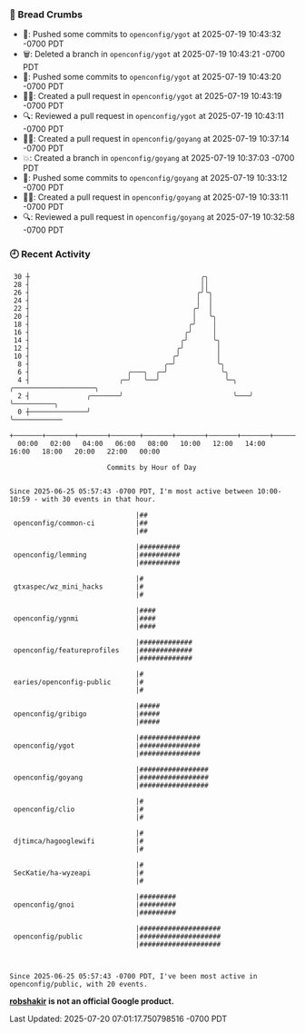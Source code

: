 ### 🍞 Bread Crumbs

 * 🚢: Pushed some commits to `openconfig/ygot` at 2025-07-19 10:43:32 -0700 PDT
 * 🗑: Deleted a branch in `openconfig/ygot` at 2025-07-19 10:43:21 -0700 PDT
 * 🚢: Pushed some commits to `openconfig/ygot` at 2025-07-19 10:43:20 -0700 PDT
 * ✍🏼: Created a pull request in `openconfig/ygot` at 2025-07-19 10:43:19 -0700 PDT
 * 🔍: Reviewed a pull request in  `openconfig/ygot` at 2025-07-19 10:43:11 -0700 PDT
 * ✍🏼: Created a pull request in `openconfig/goyang` at 2025-07-19 10:37:14 -0700 PDT
 * 💥: Created a branch in `openconfig/goyang` at 2025-07-19 10:37:03 -0700 PDT
 * 🚢: Pushed some commits to `openconfig/goyang` at 2025-07-19 10:33:12 -0700 PDT
 * ✍🏼: Created a pull request in `openconfig/goyang` at 2025-07-19 10:33:11 -0700 PDT
 * 🔍: Reviewed a pull request in  `openconfig/goyang` at 2025-07-19 10:32:58 -0700 PDT

### 🕘 Recent Activity
```
 30 ┼                                          ╭╮
 28 ┤                                          ││
 26 ┤                                         ╭╯╰╮
 24 ┤                                         │  │
 22 ┤                                        ╭╯  │
 20 ┤                                        │   ╰╮
 18 ┤                                       ╭╯    │
 16 ┤                                      ╭╯     │
 14 ┤                                     ╭╯      ╰╮
 12 ┤                                    ╭╯        │
 10 ┤                                   ╭╯         │
  8 ┤                                 ╭─╯          ╰╮
  6 ┤                        ╭───╮  ╭─╯             ╰╮
  4 ┤                      ╭─╯   ╰──╯                ╰─╮   ╭────────────────────╮
  2 ┤              ╭───────╯                           ╰───╯                    ╰──────────╮
  0 ┼──────────────╯                                                                       ╰────────────
    +───────+───────+───────+───────+───────+───────+───────+───────+───────+───────+───────+───────+────
  00:00   02:00   04:00   06:00   08:00   10:00   12:00   14:00   16:00   18:00   20:00   22:00   00:00   

						Commits by Hour of Day


Since 2025-06-25 05:57:43 -0700 PDT, I'm most active between 10:00-10:59 - with 30 events in that hour.

```



```
                               |##
 openconfig/common-ci          |##
                               |##

                               |##########
 openconfig/lemming            |##########
                               |##########

                               |#
 gtxaspec/wz_mini_hacks        |#
                               |#

                               |####
 openconfig/ygnmi              |####
                               |####

                               |#############
 openconfig/featureprofiles    |#############
                               |#############

                               |#
 earies/openconfig-public      |#
                               |#

                               |#####
 openconfig/gribigo            |#####
                               |#####

                               |###############
 openconfig/ygot               |###############
                               |###############

                               |#################
 openconfig/goyang             |#################
                               |#################

                               |#
 openconfig/clio               |#
                               |#

                               |#
 djtimca/hagooglewifi          |#
                               |#

                               |#
 SecKatie/ha-wyzeapi           |#
                               |#

                               |#########
 openconfig/gnoi               |#########
                               |#########

                               |####################
 openconfig/public             |####################
                               |####################



Since 2025-06-25 05:57:43 -0700 PDT, I've been most active in openconfig/public, with 20 events.

```
**[robshakir](mailto:robjs@google.com) is not an official Google product.**  


Last Updated: 2025-07-20 07:01:17.750798516 -0700 PDT
